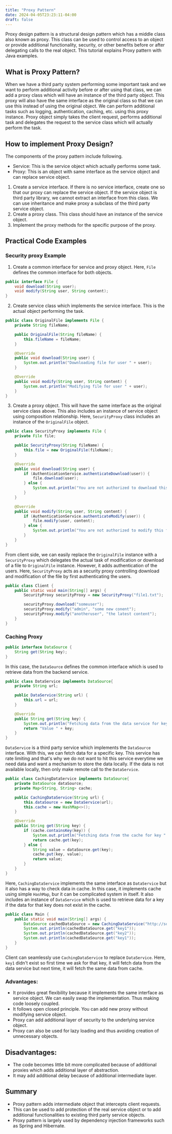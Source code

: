 ```yaml
---
title: "Proxy Pattern"
date: 2024-04-05T23:23:11-04:00
draft: false
---
```


Proxy design pattern is a structural design pattern which has a middle class also known as proxy. This class can be used to control access to an object or provide additional functionality, security, or other benefits before or after delegating calls to the real object. This tutorial explains Proxy pattern with Java examples.

<!--more-->

## What is Proxy Pattern?

When we have a third party system performing some important task and we want to perform additional activity before or after using that class, we can add a proxy class which will have an instance of the third party object. This proxy will also have the same interface as the original class so that we can use this instead of using the original object. We can perform additional tasks such as logging, authentication, caching, etc. using this proxy instance. Proxy object simply takes the client request, performs additional task and delegates the request to the service class which will actually perform the task.


## How to implement Proxy Design?

The components of the proxy pattern include following.
- Service: This is the service object which actually performs some task.
- Proxy: This is an object with same interface as the service object and can replace service object.

1. Create a service interface. If there is no service interface, create one so that our proxy can replace the service object. If the service object is third party library, we cannot extract an interface from this class. We can use inheritance and make proxy a subclass of the third party service object.
2. Create a proxy class. This class should have an instance of the service object. 
3. Implement the proxy methods for the specific purpose of the proxy.

## Practical Code Examples

### Security proxy Example

1. Create a common interface for service and proxy object. Here, `File` defines the common interface for both objects.

```java
public interface File {
    void download(String user);
    void modify(String user, String content);
}
```

2. Create service class which implements the service interface. This is the actual object performing the task.

```java
public class OriginalFile implements File {
    private String fileName;

    public OriginalFile(String fileName) {
        this.fileName = fileName;
    }

    @Override
    public void download(String user) {
        System.out.println("Downloading file for user " + user);
    }

    @Override
    public void modify(String user, String content) {
        System.out.println("Modifying file for user " + user);
    }
}
```

3. Create a proxy object. This will have the same interface as the original service class above. This also includes an instance of service object using composition relationship. Here, `SecurityProxy` class includes an instance of the `OriginalFile` object.

```java
public class SecurityProxy implements File {
    private File file;

    public SecurityProxy(String fileName) {
        this.file = new OriginalFile(fileName);
    }

    @Override
    public void download(String user) {
        if (AuthenticationService.authenticateDownload(user)) {
            file.download(user);
        } else {
            System.out.println("You are not authorized to download this file");
        }
    }

    @Override
    public void modify(String user, String content) {
        if (AuthenticationService.authenticateModify(user)) {
            file.modify(user, content);
        } else {
            System.out.println("You are not authorized to modify this file");
        }
    }
}
```

From client side, we can easily replace the `OriginalFile` instance with a `SecurityProxy` which delegates the actual task of modification or download of a file to `OriginalFile` instance. However, it adds authentication of the users. Here, `SecurityProxy` acts as a security proxy controlling download and modification of the file by first authenticating the users.

```java
public class Client {
    public static void main(String[] args) {
        SecurityProxy securityProxy = new SecurityProxy("file1.txt");

        securityProxy.download("someuser");
        securityProxy.modify("admin", "some new conent");
        securityProxy.modify("anotheruser", "the latest content");
    }
}
```

### Caching Proxy

```java
public interface DataSource {
    String get(String key);
}
```

In this case, the `DataSource` defines the common interface which is used to retrieve data from the backend service.


```java
public class DataService implements DataSource{
    private String url;

    public DataService(String url) {
        this.url = url;
    }

    @Override
    public String get(String key) {
        System.out.println("Fetching data from the data service for key " + key);
        return "Value " + key;
    }
}
```

`DataService` is a third party service which implements the `DataSource` interface. With this, we can fetch data for a specific key. This service has rate limiting and that's why we do not want to hit this service everytime we need data and want a mechanism to store the data locally. If the data is not available locally, then only make remote call to the `DataService`.

```java
public class CachingDataService implements DataSource{
    private DataSource dataSource;
    private Map<String, String> cache;

    public CachingDataService(String url) {
        this.dataSource = new DataService(url);
        this.cache = new HashMap<>();
    }

    @Override
    public String get(String key) {
        if (cache.containsKey(key)) {
            System.out.println("Fetching data from the cache for key " + key);
            return cache.get(key);
        } else {
            String value = dataSource.get(key);
            cache.put(key, value);
            return value;
        }
    }
}
```

Here, `CachingDataService` implements the same interface as `DataService` but it also has a way to check data in cache. In this case, it implements cache using simple `HashMap`, bur it can be complicated system in itself. It also includes an instance of `DataService` which is used to retrieve data for a key if the data for that key does not exist in the cache.

```java
public class Main {
    public static void main(String[] args) {
        DataSource cachedDataSource = new CachingDataService("http://someurl.com");
        System.out.println(cachedDataSource.get("key1"));
        System.out.println(cachedDataSource.get("key2"));
        System.out.println(cachedDataSource.get("key1"));
    }
}
```

Client can seamlessly use `CachingDataService` to replace `DataService`. Here, `key1` didn't exist so first time we ask for that key, it will fetch data from the data service but next time, it will fetch the same data from cache.

### Advantages:
- It provides great flexibility because it implements the same interface as service object. We can easily swap the implementation. Thus making code loosely coupled.
- It follows open closed principle. You can add new proxy without modifying service object.
- Proxy can add additional layer of security to the underlying service object.
- Proxy can also be used for lazy loading and thus avoiding creation of unnecessary objects.

## Disadvantages:
- The code becomes little bit more complicated because of additional proxies which adds additional layer of abstraction.
- It may add additional delay because of additional intermediate layer.

## Summary
- Proxy pattern adds intermediate object that intercepts client requests.
- This can be used to add protection of the real service object or to add additional functionalities to existing third party service objects.
- Proxy pattern is largely used by dependency injection frameworks such as Spring and Hibernate.